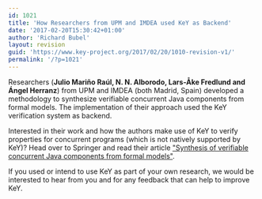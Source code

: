 ```yaml
---
id: 1021
title: 'How Researchers from UPM and IMDEA used KeY as Backend'
date: '2017-02-20T15:30:42+01:00'
author: 'Richard Bubel'
layout: revision
guid: 'https://www.key-project.org/2017/02/20/1010-revision-v1/'
permalink: '/?p=1021'
---
```


 Researchers (**Julio Mariño Raúl, N. N. Alborodo, Lars-Åke Fredlund and Ángel Herranz**) from UPM and IMDEA (both Madrid, Spain) developed a methodology to synthesize verifiable concurrent Java components from formal models.  The implementation of their approach used the KeY verification system as backend.

 Interested in their work and how the authors make use of KeY to verify properties for concurrent programs (which is not natively supported by KeY)? Head over to Springer and read their article ["Synthesis of verifiable concurrent Java components from formal models"](http://link.springer.com/article/10.1007/s10270-017-0581-1).

 If you used or intend to use KeY as part of your own research, we would be interested to hear from you and for any feedback that can help to improve KeY. 